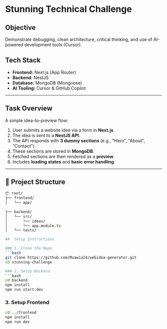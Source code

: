 # Stunning Technical Challenge

## Objective
Demonstrate debugging, clean architecture, critical thinking, and use of AI-powered development tools (Cursor).

## Tech Stack
- **Frontend:** Next.js (App Router)
- **Backend:** NestJS
- **Database:** MongoDB (Mongoose)
- **AI Tooling:** Cursor & GitHub Copilot

---

##  Task Overview

A simple idea-to-preview flow:
1. User submits a website idea via a form in **Next.js**.
2. The idea is sent to a **NestJS API**.
3. The API responds with **3 dummy sections** (e.g., "Hero", "About", "Contact").
4. These sections are stored in **MongoDB**.
5. Fetched sections are then rendered as a **preview**.
6. Includes **loading states** and **basic error handling**.

---

## 📁 Project Structure

```bash
📦 root/
├── frontend/            
│   └── app/             
       
├── backend/             
│   └── src/
│       └── ideas/       
│       └── app.module.ts
│   └── tests/                 

##  Setup Instructions 

### 1. Clone the Repo 
```bash
git clone https://github.com/Muawia24/webidea-generator.git
cd stunning-challenge

### 2. Setup Backend  
```bash
cd backend
npm install
npm run start:dev
```

### 3. Setup Frontend  
```bash
cd ../frontend
npm install
npm run dev
```